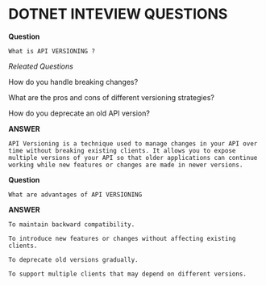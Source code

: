 # DOTNET INTEVIEW QUESTIONS
**Question**

	What is API VERSIONING ?

_Releated Questions_

  How do you handle breaking changes?

  What are the pros and cons of different versioning strategies?

  How do you deprecate an old API version?

**ANSWER**

	API Versioning is a technique used to manage changes in your API over time without breaking existing clients. It allows you to expose multiple versions of your API so that older applications can continue working while new features or changes are made in newer versions.

**Question** 

	What are advantages of API VERSIONING

**ANSWER**

	To maintain backward compatibility.

	To introduce new features or changes without affecting existing clients.

	To deprecate old versions gradually.

	To support multiple clients that may depend on different versions.

